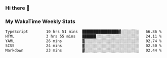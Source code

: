### Hi there 👋

<!--
**royschrauwen/royschrauwen** is a ✨ _special_ ✨ repository because its `README.md` (this file) appears on your GitHub profile.

Here are some ideas to get you started:

- 🔭 I’m currently working on ...
- 🌱 I’m currently learning ...
- 👯 I’m looking to collaborate on ...
- 🤔 I’m looking for help with ...
- 💬 Ask me about ...
- 📫 How to reach me: ...
- 😄 Pronouns: ...
- ⚡ Fun fact: ...
-->


### My WakaTime Weekly Stats
<!--START_SECTION:waka-->

```txt
TypeScript        10 hrs 51 mins  ████████████████▓░░░░░░░░   66.86 %
HTML              3 hrs 55 mins   ██████░░░░░░░░░░░░░░░░░░░   24.11 %
YAML              26 mins         ▓░░░░░░░░░░░░░░░░░░░░░░░░   02.74 %
SCSS              24 mins         ▓░░░░░░░░░░░░░░░░░░░░░░░░   02.50 %
Markdown          23 mins         ▓░░░░░░░░░░░░░░░░░░░░░░░░   02.44 %
```

<!--END_SECTION:waka-->
